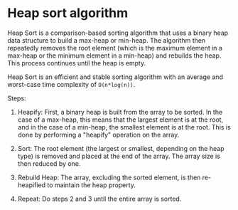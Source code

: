 # Heap sort algorithm

Heap Sort is a comparison-based sorting algorithm that uses a binary heap data structure to build a max-heap or min-heap. The algorithm then repeatedly removes the root element (which is the maximum element in a max-heap or the minimum element in a min-heap) and rebuilds the heap. This process continues until the heap is empty.

Heap Sort is an efficient and stable sorting algorithm with an average and worst-case time complexity of `O(n*log(n))`.

Steps:

1. Heapify: First, a binary heap is built from the array to be sorted. In the case of a max-heap, this means that the largest element is at the root, and in the case of a min-heap, the smallest element is at the root. This is done by performing a "heapify" operation on the array.

2. Sort: The root element (the largest or smallest, depending on the heap type) is removed and placed at the end of the array. The array size is then reduced by one.

3. Rebuild Heap: The array, excluding the sorted element, is then re-heapified to maintain the heap property.

4. Repeat: Do steps 2 and 3 until the entire array is sorted.
